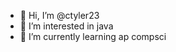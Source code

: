- 👋 Hi, I’m @ctyler23
- 👀 I’m interested in java
- 🌱 I’m currently learning ap compsci

<!---
ctyler23/ctyler23 is a ✨ special ✨ repository because its `README.md` (this file) appears on your GitHub profile.
You can click the Preview link to take a look at your changes.
--->
